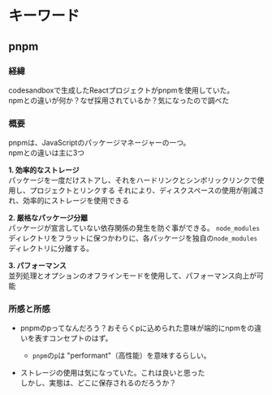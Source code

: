 # キーワード
## pnpm
### 経緯
codesandboxで生成したReactプロジェクトがpnpmを使用していた。  
npmとの違いが何か？なぜ採用されているか？気になったので調べた

### 概要
pnpmは、JavaScriptのパッケージマネージャーの一つ。  
npmとの違いは主に3つ

**1. 効率的なストレージ**  
パッケージを一度だけストアし、それをハードリンクとシンボリックリンクで使用し、プロジェクトとリンクする
それにより、ディスクスペースの使用が削減され、効率的にストレージを使用できる  

**2. 厳格なパッケージ分離**  
パッケージが宣言していない依存関係の発生を防ぐ事ができる。
`node_modules`ディレクトリをフラットに保つかわりに、各パッケージを独自の`node_modules`ディレクトリに分離する。  


**3. パフォーマンス**  
並列処理とオプションのオフラインモードを使用して、パフォーマンス向上が可能


### 所感と所感
- pnpmのpってなんだろう？おそらくpに込められた意味が端的にnpmをの違いを表すコンセプトのはず。
  - `pnpm`の`p`は "performant"（高性能）を意味するらしい。
  
- ストレージの使用は気になっていた。これは良いと思った  
しかし、実態は、どこに保存されるのだろうか？




